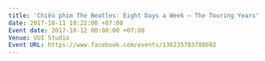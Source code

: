```yaml
---
title: 'Chiếu phim The Beatles: Eight Days a Week – The Touring Years'
date: 2017-10-11 10:22:00 +07:00
Event date: 2017-10-12 00:00:00 +07:00
Venue: VUI Studio
Event URL: https://www.facebook.com/events/136235783788692
---
```


